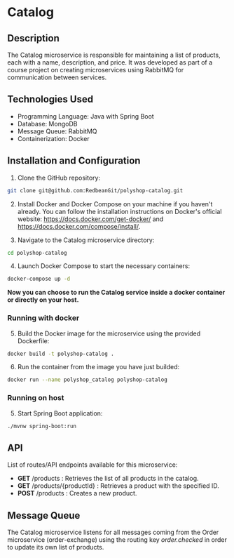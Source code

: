 # Catalog

## Description

The Catalog microservice is responsible for maintaining a list of products, each with a name, description, and price. It was developed as part of a course project on creating microservices using RabbitMQ for communication between services.

## Technologies Used

- Programming Language: Java with Spring Boot
- Database: MongoDB
- Message Queue: RabbitMQ
- Containerization: Docker

## Installation and Configuration

1. Clone the GitHub repository:

```bash
git clone git@github.com:RedbeanGit/polyshop-catalog.git
```

2. Install Docker and Docker Compose on your machine if you haven't already. You can follow the installation instructions on Docker's official website: https://docs.docker.com/get-docker/ and https://docs.docker.com/compose/install/.

3. Navigate to the Catalog microservice directory:

```bash
cd polyshop-catalog
```

4. Launch Docker Compose to start the necessary containers:

```bash
docker-compose up -d
```

**Now you can choose to run the Catalog service inside a docker container or directly on your host.**

### Running with docker

5. Build the Docker image for the microservice using the provided Dockerfile:

```bash
docker build -t polyshop-catalog .
```

6. Run the container from the image you have just builded:

```bash
docker run --name polyshop_catalog polyshop-catalog
```

### Running on host

5. Start Spring Boot application:

```bash
./mvnw spring-boot:run
```

## API

List of routes/API endpoints available for this microservice:

- **GET** /products : Retrieves the list of all products in the catalog.
- **GET** /products/{productId} : Retrieves a product with the specified ID.
- **POST** /products : Creates a new product.

## Message Queue

The Catalog microservice listens for all messages coming from the Order microservice (order-exchange) using the routing key _order.checked_ in order to update its own list of products.
